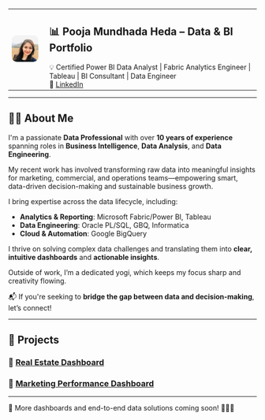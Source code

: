 <table style="border: none;">
  <tr>
    <td style="text-align: center; vertical-align: middle; padding-right: 15px;">
      <img src="./image.png" alt="Pooja Mundhada Heda" width="100" style="border-radius: 10px;" />
    </td>
    <td style="vertical-align: top;">
      <h2>📊 Pooja Mundhada Heda – Data & BI Portfolio</h2>
      💡 Certified Power BI Data Analyst | Fabric Analytics Engineer | Tableau | BI Consultant | Data Engineer  
      <br>
      🔗 <a href="https://www.linkedin.com/in/pooja-mundhada/">LinkedIn</a>
    </td>
  </tr>
</table>

---

## 👩‍💼 About Me

I'm a passionate **Data Professional** with over **10 years of experience** spanning roles in **Business Intelligence**, **Data Analysis**, and **Data Engineering**.

My recent work has involved transforming raw data into meaningful insights for marketing, commercial, and operations teams—empowering smart, data-driven decision-making and sustainable business growth.

I bring expertise across the data lifecycle, including:

- **Analytics & Reporting**: Microsoft Fabric/Power BI, Tableau
- **Data Engineering**: Oracle PL/SQL, GBQ, Informatica
- **Cloud & Automation**: Google BigQuery  

I thrive on solving complex data challenges and translating them into **clear, intuitive dashboards** and **actionable insights**.

Outside of work, I’m a dedicated yogi, which keeps my focus sharp and creativity flowing.

📬 If you're seeking to **bridge the gap between data and decision-making**, let’s connect!

---

## 🧭 Projects

### 🔹 [Real Estate Dashboard](./Real-Estate-Project/README.md)

### 🔹 [Marketing Performance Dashboard](./Marketing-Performance-Project/README.md)

---

📌 More dashboards and end-to-end data solutions coming soon! 🚀🚀🚀
